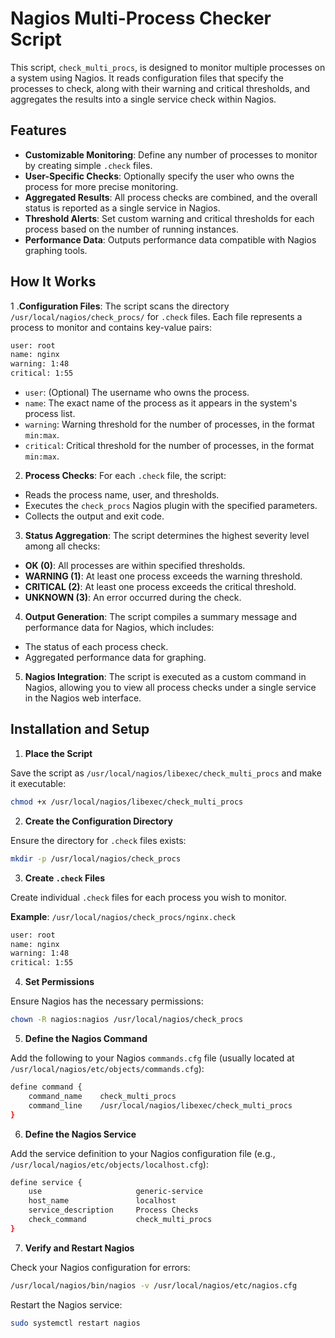 # Nagios Multi-Process Checker Script

This script, ```check_multi_procs```, is designed to monitor multiple processes on a system using Nagios. It reads configuration files that specify the processes to check, along with their warning and critical thresholds, and aggregates the results into a single service check within Nagios.

## Features

- **Customizable Monitoring**: Define any number of processes to monitor by creating simple `.check` files.
- **User-Specific Checks**: Optionally specify the user who owns the process for more precise monitoring.
- **Aggregated Results**: All process checks are combined, and the overall status is reported as a single service in Nagios.
- **Threshold Alerts**: Set custom warning and critical thresholds for each process based on the number of running instances.
- **Performance Data**: Outputs performance data compatible with Nagios graphing tools.

## How It Works

1 .**Configuration Files**: The script scans the directory ``/usr/local/nagios/check_procs/`` for ``.check`` files. Each file represents a process to monitor and contains key-value pairs:
```bash
user: root
name: nginx
warning: 1:48
critical: 1:55
```
- ``user``: (Optional) The username who owns the process.
- ``name``: The exact name of the process as it appears in the system's process list.
- ``warning``: Warning threshold for the number of processes, in the format ``min:max``.
- ``critical``: Critical threshold for the number of processes, in the format ``min:max``.

2. **Process Checks**: For each ``.check`` file, the script:
- Reads the process name, user, and thresholds.
- Executes the ``check_procs`` Nagios plugin with the specified parameters.
- Collects the output and exit code.

3. **Status Aggregation**: The script determines the highest severity level among all checks:
- **OK (0)**: All processes are within specified thresholds.
- **WARNING (1)**: At least one process exceeds the warning threshold.
- **CRITICAL (2)**: At least one process exceeds the critical threshold.
- **UNKNOWN (3)**: An error occurred during the check.

4. **Output Generation**: The script compiles a summary message and performance data for Nagios, which includes:

- The status of each process check.
- Aggregated performance data for graphing.

5. **Nagios Integration**: The script is executed as a custom command in Nagios, allowing you to view all process checks under a single service in the Nagios web interface.

## Installation and Setup

1. **Place the Script**

Save the script as ``/usr/local/nagios/libexec/check_multi_procs`` and make it executable:
```bash
chmod +x /usr/local/nagios/libexec/check_multi_procs
```
2. **Create the Configuration Directory**

Ensure the directory for ``.check`` files exists:
```bash
mkdir -p /usr/local/nagios/check_procs
```
3. **Create ``.check`` Files**

Create individual ``.check`` files for each process you wish to monitor.

**Example**: ``/usr/local/nagios/check_procs/nginx.check``
```bash
user: root
name: nginx
warning: 1:48
critical: 1:55
```
4. **Set Permissions**

Ensure Nagios has the necessary permissions:
```bash
chown -R nagios:nagios /usr/local/nagios/check_procs
```
5. **Define the Nagios Command**

Add the following to your Nagios ``commands.cfg`` file (usually located at ``/usr/local/nagios/etc/objects/commands.cfg``):
```bash
define command {
    command_name    check_multi_procs
    command_line    /usr/local/nagios/libexec/check_multi_procs
}
```
6. **Define the Nagios Service**

Add the service definition to your Nagios configuration file (e.g., ``/usr/local/nagios/etc/objects/localhost.cfg``):
```bash
define service {
    use                     generic-service
    host_name               localhost
    service_description     Process Checks
    check_command           check_multi_procs
}
```
7. **Verify and Restart Nagios**

Check your Nagios configuration for errors:
```bash
/usr/local/nagios/bin/nagios -v /usr/local/nagios/etc/nagios.cfg
```
Restart the Nagios service:
```bash
sudo systemctl restart nagios
```
